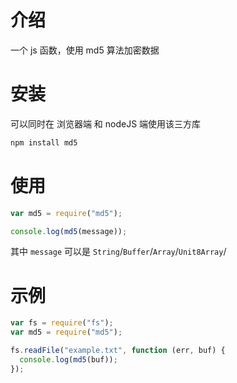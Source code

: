# 介绍

一个 js 函数，使用 md5 算法加密数据

# 安装

可以同时在 浏览器端 和 nodeJS 端使用该三方库

```sh
npm install md5
```

# 使用

```js
var md5 = require("md5");

console.log(md5(message));
```

其中 `message` 可以是 `String`/`Buffer`/`Array`/`Unit8Array`/

# 示例

```js
var fs = require("fs");
var md5 = require("md5");

fs.readFile("example.txt", function (err, buf) {
  console.log(md5(buf));
});
```
